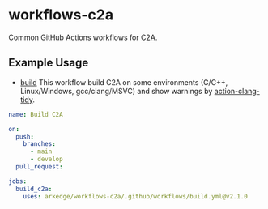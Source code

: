 # workflows-c2a

Common GitHub Actions workflows for [C2A](https://github.com/ut-issl/c2a-core).

## Example Usage

- [build](./.github/workflows/build.yml)
This workflow build C2A on some environments (C/C++, Linux/Windows, gcc/clang/MSVC) and show warnings by [action-clang-tidy](https://github.com/arkedge/action-clang-tidy/).
```yml
name: Build C2A

on:
  push:
    branches:
      - main
      - develop
  pull_request:

jobs:
  build_c2a:
    uses: arkedge/workflows-c2a/.github/workflows/build.yml@v2.1.0
```
